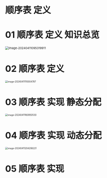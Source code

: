 # 顺序表 定义



# 01 顺序表 定义 知识总览

<img src="https://cvp.oss-cn-shanghai.aliyuncs.com/picgo/202404110953190.png" alt="image-20240411095319911" style="zoom: 67%;" />



# 02 顺序表 定义

<img src="C:\Users\51532\AppData\Roaming\Typora\typora-user-images\image-20240411110004787.png" alt="image-20240411110004787" style="zoom:50%;" />



# 03 顺序表 实现 静态分配

<img src="https://cvp.oss-cn-shanghai.aliyuncs.com/picgo/202404111609393.png" alt="image-20240411160950530" style="zoom:50%;" />



# 04 顺序表 实现 动态分配

<img src="https://cvp.oss-cn-shanghai.aliyuncs.com/picgo/202404112042611.png" alt="image-20240411204206221" style="zoom:50%;" />



# 05 顺序表 实现

